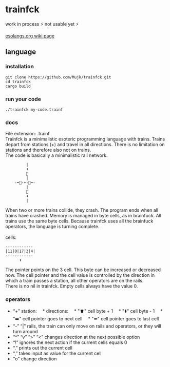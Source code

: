 # trainfck
work in process ⚡ not usable yet ⚡  

[esolangs.org wiki page](https://esolangs.org/wiki/Trainfck)

## language
### installation
```
git clone https://github.com/Mujk/trainfck.git
cd trainfck
cargo build 
```
### run your code
```
./trainfck my-code.trainf
```
### docs
File extension: .trainf \
Trainfck is a minimalistic esoteric programming language with trains. Trains depart from stations (+) and travel in all directions. There is no limitation on stations and therefore also not on trains. \
The code is basically a minimalistic rail network.
```
         |  
         ⬆️  
         🚆  
         |  
    -⬅️🚆-+-🚆➡️-  
         |  
         🚆  
         ⬇️  
         |  

```
When two or more trains collide, they crash. The program ends when all trains have crashed. Memory is managed in byte cells, as in brainfuck. All trains use the same byte cells. Because trainfck uses all the brainfuck operators, the language is turning complete. \
\
cells:
``` 
------------
|11|0|17|3|4|
------------
      ⬆️
```
The pointer points on the 3 cell. This byte can be increased or decreased now. The cell pointer and the cell value is controlled by the direction in which a train passes a station, all other operators are on the rails. \
There is no nil in trainfck. Empty cells always have the value 0.

### operators
- “+” station:
&emsp;* directions: 
&emsp;* "⬆️" cell byte + 1
&emsp;* "⬇️" cell byte - 1
&emsp;* "➡️" cell pointer goes to next cell
&emsp;* "⬅️" cell pointer goes to last cell
- “-” “|” rails, the train can only move on rails and operators, or they will turn around
- “^” “v” “>” “<” changes direction at the next possible option
- “!” ignores the next action if the current cells equals 0 
- “.” prints out the current cell
- “,” takes input as value for the current cell
- "o" change direction